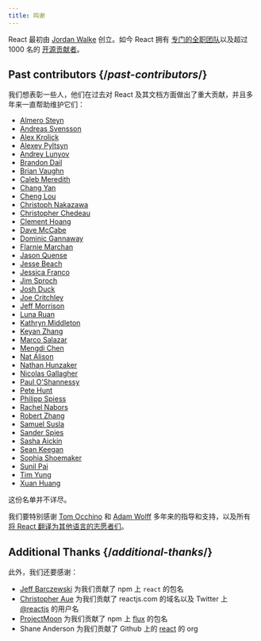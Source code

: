 ```yaml
---
title: 鸣谢
---
```


<Intro>

React 最初由 [Jordan Walke](https://github.com/jordwalke) 创立。如今 React 拥有 [专门的全职团队](/community/team)以及超过 1000 名的 [开源贡献者](https://github.com/facebook/react/graphs/contributors)。

</Intro>

## Past contributors {/*past-contributors*/}

我们想表彰一些人，他们在过去对 React 及其文档方面做出了重大贡献，并且多年来一直帮助维护它们：

* [Almero Steyn](https://github.com/AlmeroSteyn)
* [Andreas Svensson](https://github.com/syranide)
* [Alex Krolick](https://github.com/alexkrolick)
* [Alexey Pyltsyn](https://github.com/lex111)
* [Andrey Lunyov](https://github.com/alunyov)
* [Brandon Dail](https://github.com/aweary)
* [Brian Vaughn](https://github.com/bvaughn)
* [Caleb Meredith](https://github.com/calebmer)
* [Chang Yan](https://github.com/cyan33)
* [Cheng Lou](https://github.com/chenglou)
* [Christoph Nakazawa](https://github.com/cpojer)
* [Christopher Chedeau](https://github.com/vjeux)
* [Clement Hoang](https://github.com/clemmy)
* [Dave McCabe](https://github.com/davidmccabe)
* [Dominic Gannaway](https://github.com/trueadm)
* [Flarnie Marchan](https://github.com/flarnie)
* [Jason Quense](https://github.com/jquense)
* [Jesse Beach](https://github.com/jessebeach)
* [Jessica Franco](https://github.com/Jessidhia)
* [Jim Sproch](https://github.com/jimfb)
* [Josh Duck](https://github.com/joshduck)
* [Joe Critchley](https://github.com/joecritch)
* [Jeff Morrison](https://github.com/jeffmo)
* [Luna Ruan](https://github.com/lunaruan)
* [Kathryn Middleton](https://github.com/kmiddleton14)
* [Keyan Zhang](https://github.com/keyz)
* [Marco Salazar](https://github.com/salazarm)
* [Mengdi Chen](https://github.com/mondaychen)
* [Nat Alison](https://github.com/tesseralis)
* [Nathan Hunzaker](https://github.com/nhunzaker)
* [Nicolas Gallagher](https://github.com/necolas)
* [Paul O'Shannessy](https://github.com/zpao)
* [Pete Hunt](https://github.com/petehunt)
* [Philipp Spiess](https://github.com/philipp-spiess)
* [Rachel Nabors](https://github.com/rachelnabors)
* [Robert Zhang](https://github.com/robertzhidealx)
* [Samuel Susla](https://github.com/sammy-SC)
* [Sander Spies](https://github.com/sanderspies)
* [Sasha Aickin](https://github.com/aickin)
* [Sean Keegan](https://github.com/seanryankeegan)
* [Sophia Shoemaker](https://github.com/mrscobbler)
* [Sunil Pai](https://github.com/threepointone)
* [Tim Yung](https://github.com/yungsters)
* [Xuan Huang](https://github.com/huxpro)

这份名单并不详尽。

我们要特别感谢 [Tom Occhino](https://github.com/tomocchino) 和 [Adam Wolff](https://github.com/wolffiex) 多年来的指导和支持，以及所有 [将 React 翻译为其他语言的志愿者们](https://translations.react.dev/)。

## Additional Thanks {/*additional-thanks*/}

此外，我们还要感谢：

* [Jeff Barczewski](https://github.com/jeffbski) 为我们贡献了 npm 上 `react` 的包名
* [Christopher Aue](https://christopheraue.net/) 为我们贡献了 reactjs.com 的域名以及 Twitter 上 [@reactjs](https://twitter.com/reactjs) 的用户名
* [ProjectMoon](https://github.com/ProjectMoon) 为我们贡献了 npm 上 [flux](https://www.npmjs.com/package/flux) 的包名
* Shane Anderson 为我们贡献了 Github 上的 [react](https://github.com/react) 的 org
